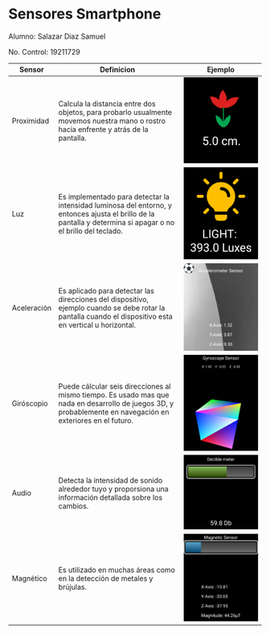 # Sensores Smartphone

Alumno: Salazar Diaz Samuel

No. Control: 19211729

| Sensor | Definicion | Ejemplo |
|----------|----------|----------|
| Proximidad | Calcula la distancia entre dos objetos, para probarlo usualmente movemos nuestra mano o rostro hacia enfrente y atrás de la pantalla. | ![](/Imagenes/proximidad.png) |
| Luz | Es implementado para detectar la intensidad luminosa del entorno, y entonces ajusta el brillo de la pantalla y determina si apagar o no  el brillo del teclado. | ![](/Imagenes/luz.png) |
| Aceleración | Es aplicado para detectar las direcciones del dispositivo, ejemplo cuando se debe rotar la pantalla cuando el dispositivo esta en vertical u horizontal. | ![](/Imagenes/aceleracion.png) |
| Giróscopio | Puede cálcular seis direcciones al mismo tiempo. Es usado mas que nada en desarrollo de juegos 3D, y probablemente en navegación en exteriores en el futuro. | ![](/Imagenes/giroscopio.png)|
| Audio | Detecta la intensidad de sonido alrededor tuyo y proporsiona una información detallada sobre los cambios. | ![](/Imagenes/audio.png) |
| Magnético | Es utilizado en muchas áreas como en la detección de metales y brújulas. | ![](/Imagenes/magnetico.png) |
